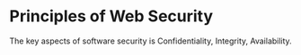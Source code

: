 # Principles of Web Security

The key aspects of software security is Confidentiality, Integrity,
Availability.



<!--stackedit_data:
eyJoaXN0b3J5IjpbMjA1MzU2ODA3MCwtMjAwNzM1MjE5M119
-->